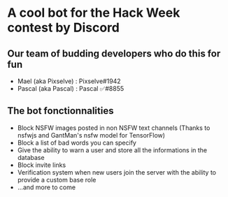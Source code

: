 # A cool bot for the Hack Week contest by Discord

## Our team of budding developers who do this for fun
* Mael (aka Pixselve) : Pixselve#1942
* Pascal (aka Pascal) : Pascal ✅#8855

## The bot fonctionnalities
* Block NSFW images posted in non NSFW text channels (Thanks to nsfwjs and GantMan's nsfw model for TensorFlow)
* Block a list of bad words you can specify
* Give the ability to warn a user and store all the informations in the database
* Block invite links
* Verification system when new users join the server with the ability to provide a custom base role
* ...and more to come
